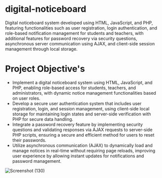 # digital-noticeboard

Digital noticeboard system developed using HTML, JavaScript, and PHP, featuring functionalities such as user registration, login authentication, and role-based notification management for students and teachers, with additional features for password recovery via security questions, asynchronous server communication using AJAX, and client-side session management through local storage.

# Project Objective's

- Implement a digital noticeboard system using HTML, JavaScript, and PHP, enabling role-based access for students, teachers, and administrators, with dynamic notice management functionalities based on user roles.
- Develop a secure user authentication system that includes user registration, login, and session management, using client-side local storage for maintaining login states and server-side verification with PHP for secure data handling.
- Integrate a password recovery feature by implementing security questions and validating responses via AJAX requests to server-side PHP scripts, ensuring a secure and efficient method for users to reset their passwords.
- Utilize asynchronous communication (AJAX) to dynamically load and manage notices in real-time without requiring page reloads, improving user experience by allowing instant updates for notifications and password management.

![Screenshot (130)](https://github.com/user-attachments/assets/701cf98e-d967-4de4-8d01-571c0416bcac)
